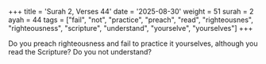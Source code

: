 +++
title = 'Surah 2, Verses 44'
date = '2025-08-30'
weight = 51
surah = 2
ayah = 44
tags = ["fail", "not", "practice", "preach", "read", "righteousnes", "righteousness", "scripture", "understand", "yourselve", "yourselves"]
+++

Do you preach righteousness and fail to practice it yourselves, although you read the Scripture? Do you not understand?